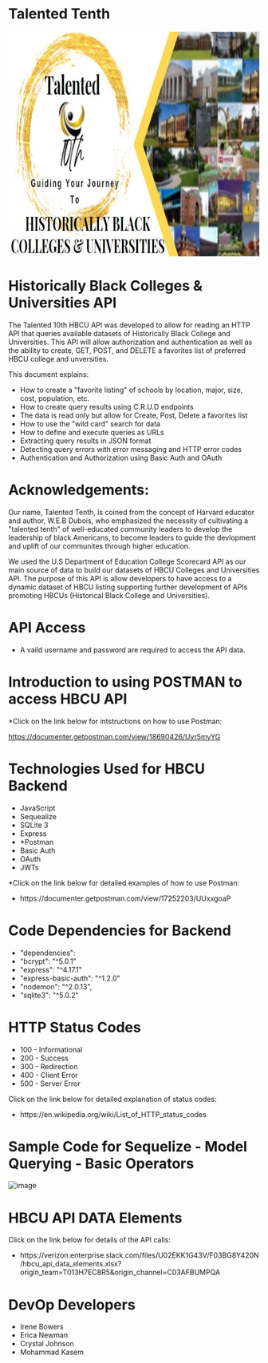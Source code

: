 # Talented Tenth 

  <p float="left">
   <img src="public/img/BannerTTh.JPG" width="1000" height="450"     /> 
   </p>


# Historically Black Colleges & Universities API

The Talented 10th HBCU API was developed to allow for reading an HTTP API that queries available datasets of Historically Black College and Universities. This API will allow authorization and authentication as well as the ability to create, GET, POST, and DELETE a favorites list of preferred HBCU college and unversities.

This document explains:
<ul>
<li>How to create a "favorite listing" of schools by location, major, size, cost, population, etc.</li>
<li>How to create query results using C.R.U.D endpoints</li>
<li>The data is read only but allow for Create, Post, Delete a favorites list</li> 
<li>How to use the "wild card" search for data</li>  
<li>How to define and execute queries as URLs</li>
<li>Extracting query results in JSON format</li>
<li>Detecting query errors with error messaging and HTTP error codes</li>
<li>Authentication and Authorization using Basic Auth and OAuth</li>  
</ul>

# Acknowledgements:
Our name, Talented Tenth, is coined from the concept of Harvard educator and author, W.E.B Dubois, who emphasized the necessity of cultivating a "talented tenth" of well-educated community leaders to develop the leadership of black Americans, to become leaders to guide the devlopment and uplift of our communites through higher education.

We used the U.S Department of Education College Scorecard API as our main source of data to build our datasets of HBCU Colleges and Universities API. The purpose of this API is allow developers to have access to a dynamic dataset of HBCU listing supporting further development of APIs promoting HBCUs (Historical Black College and Universities).


# API Access 
<ul>
<li>A vaild username and password are required to access the API data.</li>
</ul>

# Introduction to using POSTMAN to access HBCU API

*Click on the link below for intstructions on how to use Postman:

https://documenter.getpostman.com/view/18690426/Uyr5myYG


  
# Technologies Used for HBCU Backend
<ul>
<li>JavaScript</li>
<li>Sequealize</li>
<li>SQLite 3</li>
<li>Express</li>
<li>*Postman</li>
<li>Basic Auth</li>
<li>OAuth</li>
<li>JWTs</li>
</ul>

*Click on the link below for detailed examples of how to use Postman:
<ul>
<li>https://documenter.getpostman.com/view/17252203/UUxxgoaP</li>
</ul>

# Code Dependencies for Backend
<ul>
<li>"dependencies":</i>
<li>"bcrypt": "^5.0.1"</i>
<li>"express": "^4.17.1"</i>
<li>"express-basic-auth": "^1.2.0"</i>
<li>"nodemon": "^2.0.13", </i>
<li>"sqlite3": "^5.0.2"</i>
</ul>


# HTTP Status Codes

<ul>
<li>100 - Informational</i>
<li>200 - Success</i>
<li>300 - Redirection</i>
<li>400 - Client Error</i>
<li>500 - Server Error</i>
</ul>

Click on the link below for detailed explanation of status codes:
<ul>
<li>https://en.wikipedia.org/wiki/List_of_HTTP_status_codes</i>
</ul>

# Sample Code for Sequelize - Model Querying - Basic Operators

<img width="473" alt="image" src="https://user-images.githubusercontent.com/94479449/163604706-da7303ef-228e-4342-931b-2e1c0570853d.png">





# HBCU API DATA Elements

Click on the link below for details of the API calls:
<ul>
<li>https://verizon.enterprise.slack.com/files/U02EKK1G43V/F03BG8Y420N/hbcu_api_data_elements.xlsx?origin_team=T013H7EC8R5&origin_channel=C03AFBUMPQA</i>
</ul>
  

# DevOp Developers
- Irene Bowers
- Erica Newman
- Crystal Johnson
- Mohammad Kasem


